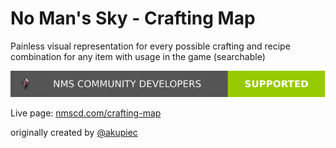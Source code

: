 # No Man's Sky - Crafting Map

Painless visual representation for every possible crafting and recipe combination for any item with usage in the game (searchable)

[![Supported by the No Man's Sky Community Developers & Designers](https://raw.githubusercontent.com/NMSCD/About/master/badge/green-ftb.svg)](https://github.com/NMSCD)

Live page: [nmscd.com/crafting-map](https://nmscd.com/crafting-map/)

originally created by [@akupiec](https://github.com/akupiec)


